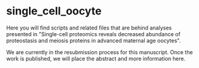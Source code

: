 # single_cell_oocyte
Here you will find scripts and related files that are behind analyses presented in "Single-cell proteomics reveals decreased abundance of proteostasis and meiosis proteins in advanced maternal age oocytes".

We are currently in the resubmission process for this manuscript. Once the work is published, we will place the abstract and more information here.
